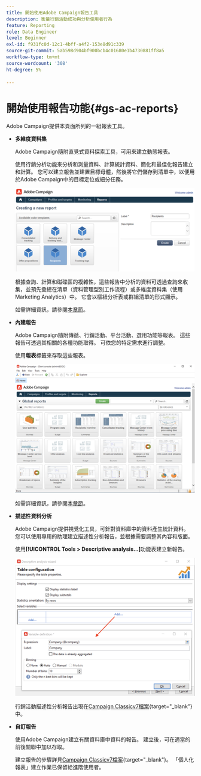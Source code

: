 ```yaml
---
title: 開始使用Adobe Campaign報告工具
description: 衡量行銷活動成功與分析使用者行為
feature: Reporting
role: Data Engineer
level: Beginner
exl-id: f931fc0d-12c1-4bff-a4f2-153e8d91c339
source-git-commit: 5ab598d904bf900bcb4c01680e1b4730881ff8a5
workflow-type: tm+mt
source-wordcount: '308'
ht-degree: 5%

---
```


# 開始使用報告功能{#gs-ac-reports}

Adobe Campaign提供本頁面所列的一組報表工具。

* **多維度資料集**

  Adobe Campaign隨附直覺式資料探索工具，可用來建立動態報表。

  使用行銷分析功能來分析和測量資料、計算統計資料、簡化和最佳化報告建立和計算。 您可以建立報告並建置目標母體，然後將它們儲存到清單中，以便用於Adobe Campaign中的目標定位或細分任務。

  ![](assets/create-a-report.png)

  根據查詢、計算和磁碟區的複雜性，這些報告中分析的資料可透過查詢來收集，並預先彙總在清單（資料管理型別工作流程）或多維度資料集（使用Marketing Analytics）中。 它會以樞紐分析表或群組清單的形式顯示。

  如需詳細資訊，請參閱[本章節](gs-cubes.md)。

* **內建報告**

  Adobe Campaign隨附傳遞、行銷活動、平台活動、選用功能等報表。 這些報告可透過其相關的各種功能取得。 可依您的特定需求進行調整。

  使用&#x200B;**報表**&#x200B;標籤來存取這些報表。

  ![](assets/built-in-reports.png)

  如需詳細資訊，請參閱[本章節](built-in-reports.md)。

* **描述性資料分析**

  Adobe Campaign提供視覺化工具，可針對資料庫中的資料產生統計資料。 您可以使用專用的助理建立描述性分析報告，並根據需要調整其內容和版面。

  使用&#x200B;**[!UICONTROL Tools > Descriptive analysis...]**&#x200B;功能表建立新報告。

  ![](assets/desc-analysis-report.png)

  行銷活動描述性分析報告出現在[Campaign Classicv7檔案](https://experienceleague.adobe.com/docs/campaign-classic/using/reporting/analyzing-populations/about-descriptive-analysis.html?lang=zh-Hant){target="_blank"}中。

* **自訂報告**

  使用Adobe Campaign建立有關資料庫中資料的報告。 建立後，可在適當的前後關聯中加以存取。

  建立報告的步驟詳見[Campaign Classicv7檔案](https://experienceleague.adobe.com/docs/campaign-classic/using/reporting/creating-new-reports/about-reports-creation-in-campaign.html?lang=zh-Hant){target="_blank"}。 「個人化報表」建立作業已保留給進階使用者。
